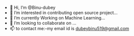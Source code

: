 - 👋 Hi, I’m @Binu-dubey
- 👀 I’m interested in contributing open source project...
- 🌱 I’m currently Working on Machine Learning...
- 💞️ I’m looking to collaborate on ...
- 📫  to contact me:-my email id is dubeybinu519@gmail.com

<!---
Binu-dubey/Binu-dubey is a ✨ special ✨ repository because its `README.md` (this file) appears on your GitHub profile.
You can click the Preview link to take a look at your changes.
--->
